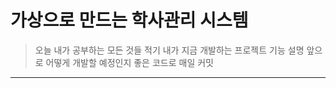 # 가상으로 만드는 학사관리 시스템
>  오늘 내가 공부하는 모든 것들 적기
   내가 지금 개발하는 프로젝트 기능 설명
   앞으로 어떻게 개발할 예정인지
   좋은 코드로 매일 커밋
---------------------------------------------------------





